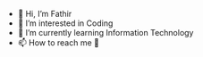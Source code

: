 - 👋 Hi, I’m Fathir
- 👀 I’m interested in Coding
- 🌱 I’m currently learning Information Technology 
- 📫 How to reach me 🤔

<!---
Fathir2001/Fathir2001 is a ✨ special ✨ repository because its `README.md` (this file) appears on your GitHub profile.
You can click the Preview link to take a look at your changes.
--->
